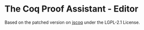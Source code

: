 # The Coq Proof Assistant - Editor

Based on the patched version on [jscoq](https://github.com/jscoq/jscoq) under the LGPL-2.1 License.
